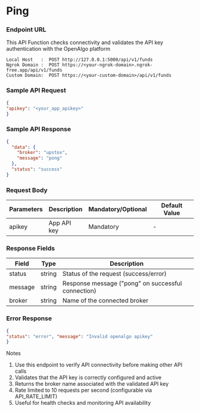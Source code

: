 # Ping

### Endpoint URL

This API Function checks connectivity and validates the API key authentication with the OpenAlgo platform

```http
Local Host   :  POST http://127.0.0.1:5000/api/v1/funds
Ngrok Domain :  POST https://<your-ngrok-domain>.ngrok-free.app/api/v1/funds
Custom Domain:  POST https://<your-custom-domain>/api/v1/funds
```

### Sample API Request

```json
{ 
"apikey": "<your_app_apikey>" 
}
```

### Sample API Response

```json
{
  "data": {
    "broker": "upstox",
    "message": "pong"
  },
  "status": "success"
}
```

### Request Body

| Parameters | Description | Mandatory/Optional | Default Value |
| ---------- | ----------- | ------------------ | ------------- |
| apikey     | App API key | Mandatory          | -             |

### Response Fields

| Field   | Type   | Description                                        |
| ------- | ------ | -------------------------------------------------- |
| status  | string | Status of the request (success/error)              |
| message | string | Response message ("pong" on successful connection) |
| broker  | string | Name of the connected broker                       |

### Error Response

```json
{ 
"status": "error", "message": "Invalid openalgo apikey" 
}
```

Notes

1. Use this endpoint to verify API connectivity before making other API calls
2. Validates that the API key is correctly configured and active
3. Returns the broker name associated with the validated API key
4. Rate limited to 10 requests per second (configurable via API\_RATE\_LIMIT)
5. Useful for health checks and monitoring API availability
